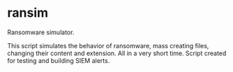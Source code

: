 # ransim
Ransomware simulator. 

This script simulates the behavior of ransomware, mass creating files, changing their content and extension. All in a very short time. Script created for testing and building SIEM alerts.
